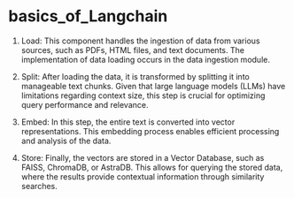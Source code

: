 # basics_of_Langchain

1. Load: This component handles the ingestion of data from various sources, such as PDFs, HTML files, and text documents. The implementation of data loading occurs in the data ingestion module.

2. Split: After loading the data, it is transformed by splitting it into manageable text chunks. Given that large language models (LLMs) have limitations regarding context size, this step is crucial for optimizing query performance and relevance.

3. Embed: In this step, the entire text is converted into vector representations. This embedding process enables efficient processing and analysis of the data.

4. Store: Finally, the vectors are stored in a Vector Database, such as FAISS, ChromaDB, or AstraDB. This allows for querying the stored data, where the results provide contextual information through similarity searches.
